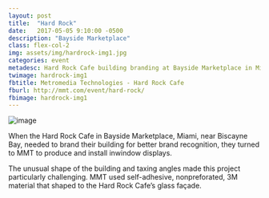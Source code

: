 ```yaml
---
layout: post
title:  "Hard Rock"
date:   2017-05-05 9:10:00 -0500
description: "Bayside Marketplace"
class: flex-col-2
img: assets/img/hardrock-img1.jpg
categories: event
metadesc: Hard Rock Cafe building branding at Bayside Marketplace in Miami.
twimage: hardrock-img1
fbtitle: Metromedia Technologies - Hard Rock Cafe
fburl: http://mmt.com/event/hard-rock/
fbimage: hardrock-img1
---
```

![image](../../assets/img/hardrock-hero.jpg "Hard Rock Cafe hero")

<span>W</span>hen the Hard Rock Cafe in Bayside Marketplace, Miami, near
Biscayne Bay, needed to brand their building for better brand
recognition, they turned to MMT to produce and install inwindow
displays.

The unusual shape of the building and taxing angles made this
project particularly challenging. MMT used self-adhesive, nonpreforated,
3M material that shaped to the Hard Rock Cafe’s
glass façade.

